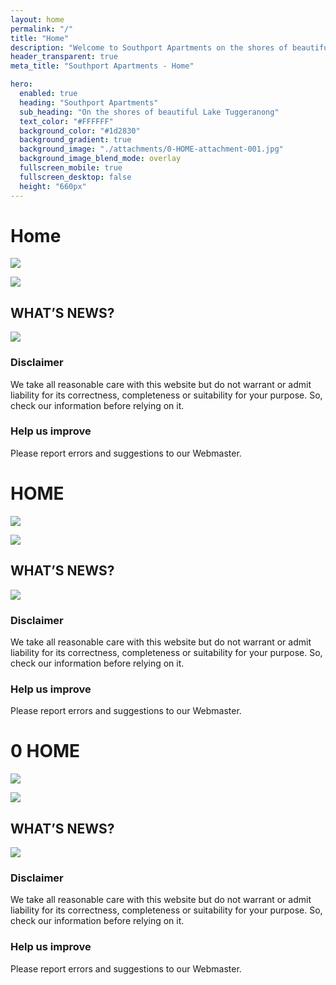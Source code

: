 ```yaml
---
layout: home
permalink: "/"
title: "Home"
description: "Welcome to Southport Apartments on the shores of beautiful Lake Tuggeranong"
header_transparent: true
meta_title: "Southport Apartments - Home"

hero:
  enabled: true
  heading: "Southport Apartments"
  sub_heading: "On the shores of beautiful Lake Tuggeranong"
  text_color: "#FFFFFF"
  background_color: "#1d2830"
  background_gradient: true
  background_image: "./attachments/0-HOME-attachment-001.jpg"
  background_image_blend_mode: overlay
  fullscreen_mobile: true
  fullscreen_desktop: false
  height: "660px"
---
```


# Home

![](./attachments/0-HOME-attachment-001.jpg)

![](./attachments/0-HOME-attachment-002.png)

## WHAT’S NEWS?

![](./attachments/0-HOME-attachment-003.png)

### Disclaimer

We take all reasonable care with this website but do not warrant or admit liability for its correctness, completeness or suitability for your purpose. So, check our information before relying on it.

### Help us improve

Please report errors and suggestions to our Webmaster.

# HOME

![](./attachments/0-HOME-attachment-004.jpg)

![](./attachments/0-HOME-attachment-005.png)

## WHAT’S NEWS?

![](./attachments/0-HOME-attachment-006.png)

### Disclaimer

We take all reasonable care with this website but do not warrant or admit liability for its correctness, completeness or suitability for your purpose. So, check our information before relying on it.

### Help us improve

Please report errors and suggestions to our Webmaster.

# 0 HOME

![](./attachments/0-HOME-attachment-007.jpg)

![](./attachments/0-HOME-attachment-008.png)

## WHAT’S NEWS?

![](./attachments/0-HOME-attachment-009.png)

### Disclaimer

We take all reasonable care with this website but do not warrant or admit liability for its correctness, completeness or suitability for your purpose. So, check our information before relying on it.

### Help us improve

Please report errors and suggestions to our Webmaster.
